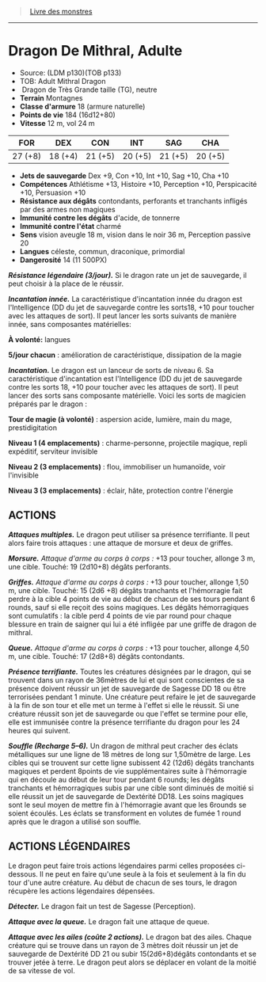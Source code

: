 ﻿> [Livre des monstres](tome_of_beasts.md)

---

# Dragon De Mithral, Adulte

- Source: (LDM p130)(TOB p133)
- TOB: Adult Mithral Dragon
-  Dragon de Très Grande taille (TG), neutre
- **Terrain** Montagnes
- **Classe d'armure** 18 (armure naturelle)
- **Points de vie** 184 (16d12+80)
- **Vitesse** 12 m, vol 24 m

|FOR|DEX|CON|INT|SAG|CHA|
|---|---|---|---|---|---|
|27 (+8)|18 (+4)|21 (+5)|20 (+5)|21 (+5)|20 (+5)|

- **Jets de sauvegarde** Dex +9, Con +10, Int +10, Sag +10, Cha +10
- **Compétences** Athlétisme +13, Histoire +10, Perception +10, Perspicacité +10, Persuasion +10
- **Résistance aux dégâts** contondants, perforants et tranchants infligés par des armes non magiques
- **Immunité contre les dégâts** d'acide, de tonnerre
- **Immunité contre l'état** charmé
- **Sens** vision aveugle 18 m, vision dans le noir 36 m, Perception passive 20
- **Langues** céleste, commun, draconique, primordial
- **Dangerosité** 14 (11 500PX)

**_Résistance légendaire (3/jour)._** Si le dragon rate un jet de sauvegarde, il peut choisir à la place de le réussir.

**_Incantation innée._** La caractéristique d'incantation innée du dragon est l'Intelligence (DD du jet de sauvegarde contre les sorts18, +10 pour toucher avec les attaques de sort). Il peut lancer les sorts suivants de manière innée, sans composantes matérielles:

**À volonté:** langues

**5/jour chacun** : amélioration de caractéristique, dissipation de la magie

**_Incantation._** Le dragon est un lanceur de sorts de niveau 6. Sa caractéristique d'incantation est l'Intelligence (DD du jet de sauvegarde contre les sorts 18, +10 pour toucher avec les attaques de sort). Il peut lancer des sorts sans composante matérielle. Voici les sorts de magicien préparés par le dragon :

**Tour de magie (à volonté)** : aspersion acide, lumière, main du mage, prestidigitation

**Niveau 1 (4 emplacements)** : charme-personne, projectile magique, repli expéditif, serviteur invisible

**Niveau 2 (3 emplacements)** : flou, immobiliser un humanoïde, voir l'invisible

**Niveau 3 (3 emplacements)** : éclair, hâte, protection contre l'énergie

## ACTIONS

**_Attaques multiples._** Le dragon peut utiliser sa présence terrifiante. Il peut alors faire trois attaques : une attaque de morsure et deux de griffes.

**_Morsure._** _Attaque d'arme au corps à corps :_ +13 pour toucher, allonge 3 m, une cible. Touché: 19 (2d10+8) dégâts perforants.

**_Griffes._** _Attaque d'arme au corps à corps :_ +13 pour toucher, allonge 1,50 m, une cible. Touché: 15 (2d6 +8) dégâts tranchants et l'hémorragie fait perdre à la cible 4 points de vie au début de chacun de ses tours pendant 6 rounds, sauf si elle reçoit des soins magiques. Les dégâts hémorragiques sont cumulatifs : la cible perd 4 points de vie par round pour chaque blessure en train de saigner qui lui a été infligée par une griffe de dragon de mithral.

**_Queue._** _Attaque d'arme au corps à corps :_ +13 pour toucher, allonge 4,50 m, une cible. Touché: 17 (2d8+8) dégâts contondants.

**_Présence terrifiante._** Toutes les créatures désignées par le dragon, qui se trouvent dans un rayon de 36mètres de lui et qui sont conscientes de sa présence doivent réussir un jet de sauvegarde de Sagesse DD 18 ou être terrorisées pendant 1 minute. Une créature peut refaire le jet de sauvegarde à la fin de son tour et elle met un terme à l'effet si elle le réussit. Si une créature réussit son jet de sauvegarde ou que l'effet se termine pour elle, elle est immunisée contre la présence terrifiante du dragon pour les 24 heures qui suivent.

**_Souffle (Recharge 5–6)._** Un dragon de mithral peut cracher des éclats métalliques sur une ligne de 18 mètres de long sur 1,50mètre de large. Les cibles qui se trouvent sur cette ligne subissent 42 (12d6) dégâts tranchants magiques et perdent 8points de vie supplémentaires suite à l'hémorragie qui en découle au début de leur tour pendant 6 rounds; les dégâts tranchants et hémorragiques subis par une cible sont diminués de moitié si elle réussit un jet de sauvegarde de Dextérité DD18. Les soins magiques sont le seul moyen de mettre fin à l'hémorragie avant que les 6rounds se soient écoulés. Les éclats se transforment en volutes de fumée 1 round après que le dragon a utilisé son souffle.

## ACTIONS LÉGENDAIRES

Le dragon peut faire trois actions légendaires parmi celles proposées ci-dessous. Il ne peut en faire qu'une seule à la fois et seulement à la fin du tour d'une autre créature. Au début de chacun de ses tours, le dragon récupère les actions légendaires dépensées.

**_Détecter._** Le dragon fait un test de Sagesse (Perception).

**_Attaque avec la queue._** Le dragon fait une attaque de queue.

**_Attaque avec les ailes (coûte 2 actions)._** Le dragon bat des ailes. Chaque créature qui se trouve dans un rayon de 3 mètres doit réussir un jet de sauvegarde de Dextérité DD 21 ou subir 15(2d6+8)dégâts contondants et se trouver jetée à terre. Le dragon peut alors se déplacer en volant de la moitié de sa vitesse de vol.

